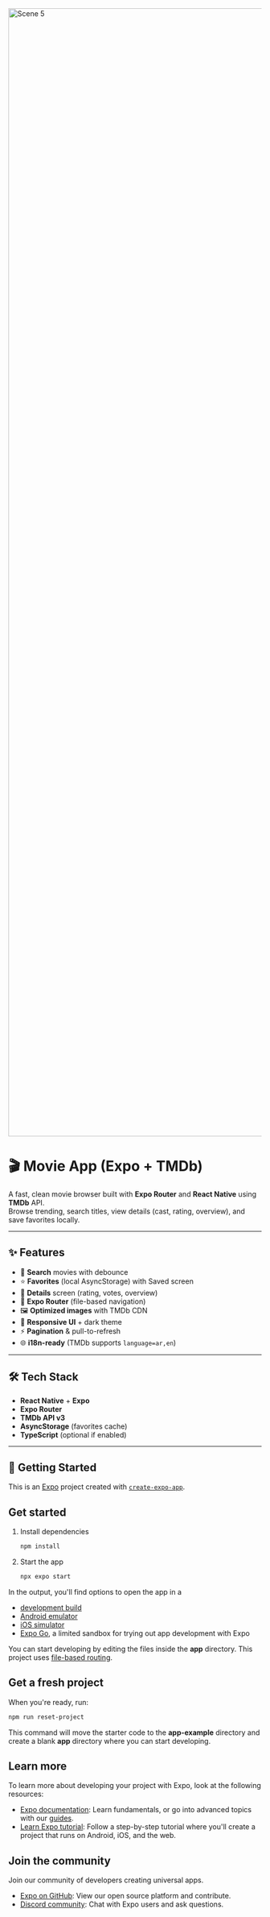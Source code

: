 


<img width="3584" height="2240" alt="Scene 5" src="https://github.com/user-attachments/assets/6c753191-743e-4ec8-9bc2-736446bde66d" />

# 🎬 Movie App (Expo + TMDb)

A fast, clean movie browser built with **Expo Router** and **React Native** using **TMDb** API.  
Browse trending, search titles, view details (cast, rating, overview), and save favorites locally.

---

## ✨ Features

- 🔎 **Search** movies with debounce  
- ⭐ **Favorites** (local AsyncStorage) with Saved screen  
- 📄 **Details** screen (rating, votes, overview)  
- 🧭 **Expo Router** (file-based navigation)  
- 🖼️ **Optimized images** with TMDb CDN  
- 📱 **Responsive UI** + dark theme  
- ⚡ **Pagination** & pull-to-refresh  
- 🌐 **i18n-ready** (TMDb supports `language=ar,en`)

---

## 🛠 Tech Stack

- **React Native** + **Expo**
- **Expo Router**
- **TMDb API v3**
- **AsyncStorage** (favorites cache)
- **TypeScript** (optional if enabled)

---

## 🚀 Getting Started


This is an [Expo](https://expo.dev) project created with [`create-expo-app`](https://www.npmjs.com/package/create-expo-app).

## Get started

1. Install dependencies

   ```bash
   npm install
   ```

2. Start the app

   ```bash
   npx expo start
   ```

In the output, you'll find options to open the app in a

- [development build](https://docs.expo.dev/develop/development-builds/introduction/)
- [Android emulator](https://docs.expo.dev/workflow/android-studio-emulator/)
- [iOS simulator](https://docs.expo.dev/workflow/ios-simulator/)
- [Expo Go](https://expo.dev/go), a limited sandbox for trying out app development with Expo

You can start developing by editing the files inside the **app** directory. This project uses [file-based routing](https://docs.expo.dev/router/introduction).

## Get a fresh project

When you're ready, run:

```bash
npm run reset-project
```

This command will move the starter code to the **app-example** directory and create a blank **app** directory where you can start developing.

## Learn more

To learn more about developing your project with Expo, look at the following resources:

- [Expo documentation](https://docs.expo.dev/): Learn fundamentals, or go into advanced topics with our [guides](https://docs.expo.dev/guides).
- [Learn Expo tutorial](https://docs.expo.dev/tutorial/introduction/): Follow a step-by-step tutorial where you'll create a project that runs on Android, iOS, and the web.

## Join the community

Join our community of developers creating universal apps.

- [Expo on GitHub](https://github.com/expo/expo): View our open source platform and contribute.
- [Discord community](https://chat.expo.dev): Chat with Expo users and ask questions.

